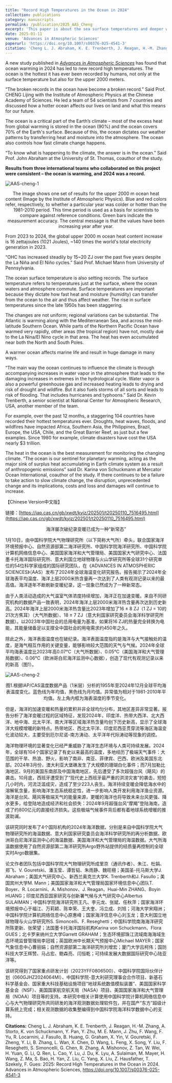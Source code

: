 ```yaml
---
title: "Record High Temperatures in the Ocean in 2024"
collection: publications
category: manuscripts
permalink: /publication/2025_AAS_Cheng
excerpt: 'This paper is about the sea surface temperatures and deeper water temperatures reached a new record high in 2024'
date: 2025-01-11
venue: 'Advances in Atmospheric Sciences'
paperurl: 'https://doi.org/10.1007/s00376-025-4541-3'
citation: 'Cheng L. J. Abraham, K. E. Trenberth, J. Reagan, H.-M. Zhang, A. Storto, K. von Schuckmann, Y. Pan, Y. Zhu, M. E. Mann, J. Zhu, F. Wang, F. Yu, R. Locarnini, J. Fasullo, B. Huang, G. Graham, X. Yin, V. Gouretski, F. Zheng, Y. Li, B. Zhang, L. Wan, X. Chen, D. Wang, L. Feng, X. Song, Y. Liu, F. Reseghetti, S. Simoncelli, G. Chen, R. Zhang, A. Mishonov, Z. Tan, W. Wei, H. Yuan, G. Li, Q. Ren, L. Cao, Y. Lu, J. Du, K. Lyu, A. Sulaiman, M. Mayer, H. Wang, Z. Ma, S. Bao, H. Yan, Z. Liu, C. Yang, X. Liu, Z. Hausfather, T. Szekely, F. Gues: 2025: Record High Temperatures in the Ocean in 2024. Advances in Atmospheric Sciences'
---
```


A new study published in [*Advances in Atmospheric Sciences*](https://doi.org/10.1007/s00376-025-4541-3) has found that ocean warming in 2024 has led to new record high temperatures. The ocean is the hottest it has ever been recorded by humans, not only at the surface temperature but also for the upper 2000 meters. 

“The broken records in the ocean have become a broken record.” Said Prof. CHENG Lijing with the Institute of Atmospheric Physics at the Chinese Academy of Sciences. He led a team of 54 scientists from 7 countries and discussed how a hotter ocean affects our lives on land and what this means for our future. 

The ocean is a critical part of the Earth’s climate – most of the excess heat from global warming is stored in the ocean (90%) and the ocean covers 70% of the Earth's surface. Because of this, the ocean dictates our weather patterns by transferring heat and moisture into the atmosphere. The ocean also controls how fast climate change happens. 

“To know what is happening to the climate, the answer is in the ocean.” Said Prof. John Abraham at the University of St. Thomas, coauthor of the study. 

**Results from three international teams who collaborated on this project were consistent – the ocean is warming, and 2024 was a record.**



![AAS-cheng-1](./AAS-cheng-1.png)

<center>The image shows one set of results for the upper 2000 m ocean heat content (Image by the Institute of Atmospheric Physics). Blue and red colors refer, respectively, to whether a particular year was colder or hotter than the 1981-2010 period. This time period is used as a basis for scientists to compare against reference conditions.  Green bars indicate the measurement accuracy. The central message is that the values have been increasing year after year. </center>

From 2023 to 2024, the global upper 2000 m ocean heat content increase is 16 zettajoules (1021 Joules), ~140 times the world's total electricity generation in 2023. 

“OHC has increased steadily by 15~20 ZJ over the past five years despite the La Niña and El Niño cycles.” Said Prof. Michael Mann from University of Pennsylvania. 

The ocean surface temperature is also setting records. The surface temperature refers to temperatures just at the surface, where the ocean waters and atmosphere commute. Surface temperatures are important because they dictate how fast heat and moisture (humidity) can transfer from the ocean to the air and thus affect weather. The rise in surface temperatures since the late 1950s has been staggering.

The changes are not uniform; regional variations can be substantial. The Atlantic is warming along with the Mediterranean Sea, and across the mid-latitude Southern Ocean. While parts of the Northern Pacific Ocean have warmed very rapidly, other areas (the tropical region) have not, mostly due to the La Nina/El Nino cycle in that area. The heat has even accumulated near both the North and South Poles. 

A warmer ocean affects marine life and result in huge damage in many ways. 

“The main way the ocean continues to influence the climate is through accompanying increases in water vapor in the atmosphere that leads to the damaging increases in extremes in the hydrological cycle. Water vapor is also a powerful greenhouse gas and increased heating leads to drying and risk of drought and wildfire. But it also fuels storms of all sorts and leads to risk of flooding. That includes hurricanes and typhoons.” Said Dr. Kevin Trenberth, a senior scientist at National Center for Atmospheric Research, USA, another member of the team.

For example, over the past 12 months, a staggering 104 countries have recorded their hottest temperatures ever. Droughts, heat waves, floods, and wildfires have impacted Africa, Southern Asia, the Philippines, Brazil, Europe, the USA, Chile, and the Great Barrier Reef, as just but a few examples. Since 1980 for example, climate disasters have cost the USA nearly $3 trillion.

The heat in the ocean is the best measurement for monitoring the changing climate. “The ocean is our sentinel for planetary warming, acting as the major sink of surplus heat accumulating in Earth climate system as a result of anthropogenic emissions” said Dr. Karina von Schuckmann at Mercator Ocean International, coauthor of the study. If there continues to be a failure to take action to slow climate change, the disruption, unprecedented change and its implications, costs and loss and damages will continue to increase. 



【Chinese Version中文版】

链接：[https://iap.cas.cn/gb/xwdt/kyjz/202501/t20250110_7516495.html](https://iap.cas.cn/gb/xwdt/kyjz/202501/t20250110_7516495.html)

<center>海洋屡次破纪录变暖已成为一种“新常态”</center>

​	1月10日，由中国科学院大气物理研究所（以下简称大气所）牵头，联合国家海洋环境预报中心、自然资源部第二海洋研究所、中国科学院海洋研究所、中国科学院计算机网络信息中心、美国国家海洋和大气管理局、美国国家大气研究中心、法国墨卡托海洋国际研究所、意大利国立地球物理与火山学研究所等全球31个研究单位的54位科学家组成的国际研究团队，在《ADVANCES IN ATMOSPHERIC SCIENCES》（AAS）发布了2024年全球海温变化研究报告。报告揭示了2024年全球海表平均温度、海洋上层2000米热含量再一次达到了人类有观测记录以来的最高值。海洋逐年不断刷新变暖纪录，这一现象已然成为了一种新常态。

​	由于人类活动造成的大气温室气体浓度持续增加，海洋正在加速变暖。来自不同研究机构的数据产品一致表明，2024年海洋上层2000米海洋热含量再次达到历史新高。2024年海洋上层2000米海洋热含量比2023年增加了16 ± 8 ZJ（1 ZJ = 10的21次方焦耳）（大气所数据）、18 ± 7 ZJ（意大利国家研究委员会海洋科学研究所数据）。以2023年中国社会的总用电量为基准，如果将16 ZJ的热量完全转换为电能，其能量储备足以支撑全中国社会的用电需求约450年之久。

​	除此之外，海洋表面温度也在破纪录。海洋表面温度指的是海洋与大气接触处的温度，是海气相互作用的关键变量，能够影响较大范围的天气与气候。2024年全球平均海表温度比2023年高0.07℃（大气所数据）、0.05℃（美国海洋和大气管理局数据）、0.06℃（欧洲哥白尼海洋监测中心数据），创造了现代有观测记录以来的新高（图1）。

![AAS-cheng-2](./AAS-cheng-2.png)

<center>图1.根据IAP/CAS温度数据产品（1米层）分析的1955年至2024年12月全球平均海表温度变化。蓝色线为年均值，黑色线为月均值。异常值为相对于1981-2010年平均值。左上角内框为海表温度的季节变化。</center>

​	但是，海洋的加速变暖和热量的累积并非全球均匀分布，其地区差异非常显著。报告分析了海洋变暖过程的区域特征，发现2024年，印度洋、热带大西洋、北大西洋、地中海、北太平洋、南大洋等区域海洋热含量均创下历史新高，显示了全球海洋大规模增暖的新特点。热带地区、西北太平洋、印度尼西亚贯穿流等海区海温变化波动较大，主要受到厄尔尼诺-南方涛动、太平洋年代际涛动等现象的调控。

​	海洋物理环境的显著变化已经严重威胁了海洋生态环境与人类可持续发展。2024年，全球有104个国家记录了有史以来最高的温度，多地经历了极端天气事件：大范围的干旱、热浪、野火，影响了南非、南亚、菲律宾、巴西、欧洲及美国东北部。2024年3月份，澳大利亚大堡礁发生了大规模的珊瑚白化事件；而7月加勒比海地区、9月的美国东南部及中国海南地区，先后遭受了多次超强台风（飓风）的袭击。10月底，西班牙遭受到了“现代史上西班牙最严重的洪涝灾害”的袭击，短短几小时内，河流泛滥成灾，造成了至少223人丧生。海洋持续变暖会降低海水中的溶解氧含量，影响海洋生态系统稳定性，进一步影响人类开发利用海洋渔业资源。海洋是台风、飓风等极端天气的能量来源，更暖的海洋也将导致未来台风更强、降水更多，给登陆地造成经济和社会损失：2024年9月超强台风“摩羯”登陆海南，造成了约800亿元的直接经济损失。这些极端气候事件背后都有着地球系统增暖的推波助澜。

​	该研究同时发布了4个国际机构的2024年海洋数据，分别是来自中国科学院大气物理研究所的海温数据、意大利国家研究委员会海洋科学研究所的再分析数据、欧洲哥白尼海洋监测中心的海温数据、美国海洋和大气管理局的海温数据。大气所海温数据使用了自然资源部第二海洋研究所Argo野外站提供的经质量再控制的全球实时Argo数据集。

​	论文作者团队包括中国科学院大气物理研究所成里京（通讯作者）、朱江、杜娟、郑飞、V. Gouretski、潘玉莹、谭哲韬、朱雨静、魏旺栩；美国圣-托马斯大学J. Abraham；美国大气研究中心、新西兰奥克兰大学K. Trenberth和J. Fasullo；美国宾州大学M. Mann；美国国家海洋和大气管理局国家环境信息中心团队T. Boyer、R. Locarnini、A. Mishonov、J. Reagan、Huai-Min ZHANG、Boyin HUANG；印度尼西亚国家研究与创新署气候与大气研究中心Albertus SULAIMAN；中国科学院海洋研究所王凡、李元龙、张斌、任秋萍；国家海洋环境预报中心于福江、万莉颖、陈幸荣、王大奎、冯立成、刘旭；河海大学宋翔洲；中国科学院计算机网络信息中心原惠峰；国家海洋信息中心刘玉龙；意大利国立地球物理与火山学研究所S. Simoncelli、F. Reseghetti；中国科学院南海海洋研究所陈更新、张荣望；法国墨卡托海洋国际机构Karina von Schuckmann、Flora GUES；北卡罗来纳州立大学Garrett GRAHAM；生态环境部珠江流域南海海域生态环境监督管理局李冠城；英国欧洲中长期天气预报中心Michael MAYER；国家气象信息中心曹丽娟；自然资源部第二海洋研究所刘增宏；厦门大学吕柯伟；国防科技大学王辉赞、马占宏、鲍森亮、闫恒乾；可持续发展大数据国际研究中心陆亚洋等。

​	该研究得到了国家重点研发计划（2023YFF0806500）、中国科学院国际伙伴计划（060GJHZ2024064MI）、中国科学院-意大利研究理事会合作项目、新基石科学基金会、国家重大科技基础设施项目“地球系统数值模拟装置”、美国国家科学基金会（NSF）、美国国家航空航天局（NASA）项目、美国国家海洋和大气管理局（NOAA）项目等的支持。本研究中相关计算使用中国科学院计算机网络信息中心与大气物理研究所共同研发的海洋观测数据处理软件包，并在国产“东方”超级计算系统上完成；相关观测数据的收集整编得到中国科学院海洋科学数据中心的支持。



**Citations:** Cheng L. J. Abraham, K. E. Trenberth, J. Reagan, H.-M. Zhang, A. Storto, K. von Schuckmann, Y. Pan, Y. Zhu, M. E. Mann, J. Zhu, F. Wang, F. Yu, R. Locarnini, J. Fasullo, B. Huang, G. Graham, X. Yin, V. Gouretski, F. Zheng, Y. Li, B. Zhang, L. Wan, X. Chen, D. Wang, L. Feng, X. Song, Y. Liu, F. Reseghetti, S. Simoncelli, G. Chen, R. Zhang, A. Mishonov, Z. Tan, W. Wei, H. Yuan, G. Li, Q. Ren, L. Cao, Y. Lu, J. Du, K. Lyu, A. Sulaiman, M. Mayer, H. Wang, Z. Ma, S. Bao, H. Yan, Z. Liu, C. Yang, X. Liu, Z. Hausfather, T. Szekely, F. Gues: 2025: Record High Temperatures in the Ocean in 2024. Advances in Atmospheric Sciences, https://doi.org/10.1007/s00376-025-4541-3